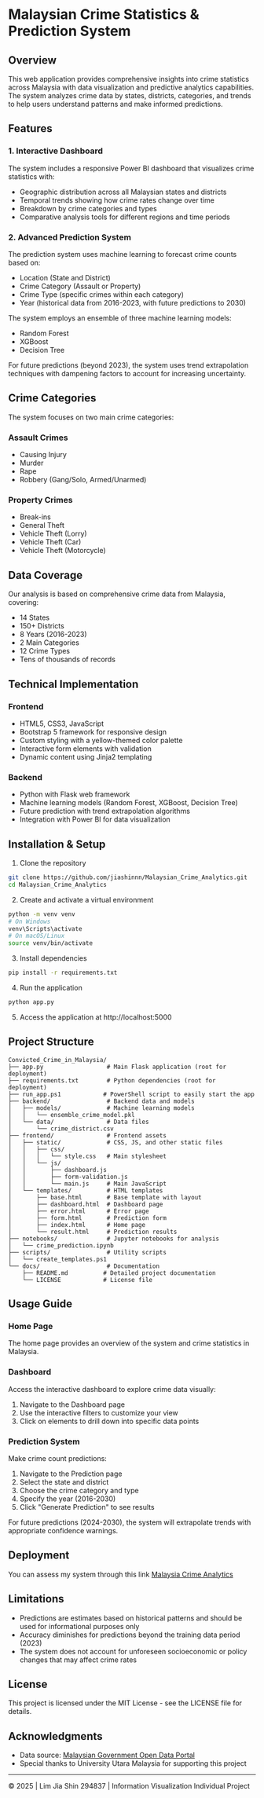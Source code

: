 # Malaysian Crime Statistics & Prediction System

## Overview

This web application provides comprehensive insights into crime statistics across Malaysia with data visualization and predictive analytics capabilities. The system analyzes crime data by states, districts, categories, and trends to help users understand patterns and make informed predictions.

## Features

### 1. Interactive Dashboard

The system includes a responsive Power BI dashboard that visualizes crime statistics with:

- Geographic distribution across all Malaysian states and districts
- Temporal trends showing how crime rates change over time
- Breakdown by crime categories and types
- Comparative analysis tools for different regions and time periods

### 2. Advanced Prediction System

The prediction system uses machine learning to forecast crime counts based on:

- Location (State and District)
- Crime Category (Assault or Property)
- Crime Type (specific crimes within each category)
- Year (historical data from 2016-2023, with future predictions to 2030)

The system employs an ensemble of three machine learning models:
- Random Forest
- XGBoost
- Decision Tree

For future predictions (beyond 2023), the system uses trend extrapolation techniques with dampening factors to account for increasing uncertainty.

## Crime Categories

The system focuses on two main crime categories:

### Assault Crimes
- Causing Injury
- Murder
- Rape
- Robbery (Gang/Solo, Armed/Unarmed)

### Property Crimes
- Break-ins
- General Theft
- Vehicle Theft (Lorry)
- Vehicle Theft (Car)
- Vehicle Theft (Motorcycle)

## Data Coverage

Our analysis is based on comprehensive crime data from Malaysia, covering:
- 14 States
- 150+ Districts
- 8 Years (2016-2023)
- 2 Main Categories
- 12 Crime Types
- Tens of thousands of records

## Technical Implementation

### Frontend
- HTML5, CSS3, JavaScript
- Bootstrap 5 framework for responsive design
- Custom styling with a yellow-themed color palette
- Interactive form elements with validation
- Dynamic content using Jinja2 templating

### Backend
- Python with Flask web framework
- Machine learning models (Random Forest, XGBoost, Decision Tree)
- Future prediction with trend extrapolation algorithms
- Integration with Power BI for data visualization

## Installation & Setup

1. Clone the repository
```bash
git clone https://github.com/jiashinnn/Malaysian_Crime_Analytics.git
cd Malaysian_Crime_Analytics
```

2. Create and activate a virtual environment
```bash
python -m venv venv
# On Windows
venv\Scripts\activate
# On macOS/Linux
source venv/bin/activate
```

3. Install dependencies
```bash
pip install -r requirements.txt
```

4. Run the application
```bash
python app.py
```

5. Access the application at http://localhost:5000

## Project Structure

```
Convicted_Crime_in_Malaysia/
├── app.py                  # Main Flask application (root for deployment)
├── requirements.txt        # Python dependencies (root for deployment)
├── run_app.ps1            # PowerShell script to easily start the app
├── backend/                # Backend data and models
│   ├── models/             # Machine learning models
│   │   └── ensemble_crime_model.pkl
│   └── data/               # Data files
│       └── crime_district.csv
├── frontend/               # Frontend assets
│   ├── static/             # CSS, JS, and other static files
│   │   ├── css/
│   │   │   └── style.css   # Main stylesheet
│   │   └── js/
│   │       ├── dashboard.js
│   │       ├── form-validation.js
│   │       └── main.js     # Main JavaScript
│   └── templates/          # HTML templates
│       ├── base.html       # Base template with layout
│       ├── dashboard.html  # Dashboard page
│       ├── error.html      # Error page
│       ├── form.html       # Prediction form
│       ├── index.html      # Home page
│       └── result.html     # Prediction results
├── notebooks/              # Jupyter notebooks for analysis
│   └── crime_prediction.ipynb
├── scripts/                # Utility scripts
│   └── create_templates.ps1
└── docs/                   # Documentation
    ├── README.md          # Detailed project documentation
    └── LICENSE            # License file
```

## Usage Guide

### Home Page
The home page provides an overview of the system and crime statistics in Malaysia.

### Dashboard
Access the interactive dashboard to explore crime data visually:
1. Navigate to the Dashboard page
2. Use the interactive filters to customize your view
3. Click on elements to drill down into specific data points

### Prediction System
Make crime count predictions:
1. Navigate to the Prediction page
2. Select the state and district
3. Choose the crime category and type
4. Specify the year (2016-2030)
5. Click "Generate Prediction" to see results

For future predictions (2024-2030), the system will extrapolate trends with appropriate confidence warnings.

## Deployment

You can assess my system through this link [Malaysia Crime Analytics](https://malaysian-crime-analytics.onrender.com/) 

## Limitations

- Predictions are estimates based on historical patterns and should be used for informational purposes only
- Accuracy diminishes for predictions beyond the training data period (2023)
- The system does not account for unforeseen socioeconomic or policy changes that may affect crime rates


## License

This project is licensed under the MIT License - see the LICENSE file for details.

## Acknowledgments

- Data source: [Malaysian Government Open Data Portal](https://www.data.gov.my/)
- Special thanks to University Utara Malaysia for supporting this project

---

© 2025 | Lim Jia Shin 294837 | Information Visualization Individual Project 
